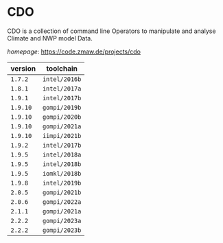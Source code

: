 # CDO

CDO is a collection of command line Operators to manipulate and analyse Climate and NWP model Data.

*homepage*: <https://code.zmaw.de/projects/cdo>

version | toolchain
--------|----------
``1.7.2`` | ``intel/2016b``
``1.8.1`` | ``intel/2017a``
``1.9.1`` | ``intel/2017b``
``1.9.10`` | ``gompi/2019b``
``1.9.10`` | ``gompi/2020b``
``1.9.10`` | ``gompi/2021a``
``1.9.10`` | ``iimpi/2021b``
``1.9.2`` | ``intel/2017b``
``1.9.5`` | ``intel/2018a``
``1.9.5`` | ``intel/2018b``
``1.9.5`` | ``iomkl/2018b``
``1.9.8`` | ``intel/2019b``
``2.0.5`` | ``gompi/2021b``
``2.0.6`` | ``gompi/2022a``
``2.1.1`` | ``gompi/2021a``
``2.2.2`` | ``gompi/2023a``
``2.2.2`` | ``gompi/2023b``
